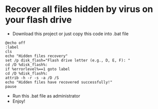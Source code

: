 # Recover all files hidden by virus on your flash drive

- Download this project or just copy this code into .bat file

```
@echo off
:label
cls
echo "Hidden files recovery"
set /p disk_flash="Flash drive letter (e.g., D, E, F): "
cd /D %disk_flash%:
if %errorlevel%==1 goto label
cd /D %disk_flash%:
attrib -h -r -s -a /D /S
echo "Hidden files have recovered successfully!"
pause
```

- Run this .bat file as administrator
- Enjoy!
